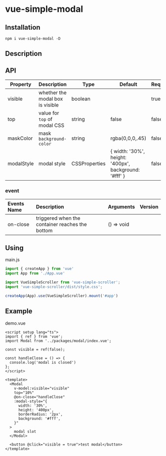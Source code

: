 # vue-simple-modal



## Installation

```
npm i vue-simple-modal -D
```

## Description



## API

| Property   | Description                      | Type          | Default                                               | Required |
| ---------- | -------------------------------- | ------------- | ----------------------------------------------------- | -------- |
| visible    | whether the modal box is visible | boolean       |                                                       | true     |
| top        | value for `top` of modal CSS     | string        | false                                                 | false    |
| maskColor  | mask `background-color`          | string        | rgba(0,0,0,.45)                                       | false    |
| modalStyle | modal style                      | CSSProperties | { width: '30%', height: '400px', background: '#fff' } | false    |

### event

| Events Name | Description                                     | Arguments  | Version |
| :---------- | :---------------------------------------------- | :--------- | :------ |
| on-close    | triggered when the container reaches the bottom | () => void |         |



## Using

main.js

```javascript
import { createApp } from 'vue'
import App from './App.vue'

import VueSimpleScroller from 'vue-simple-scroller';
import 'vue-simple-scroller/dist/style.css';

createApp(App).use(VueSimpleScroller).mount('#app')
```



## Example

demo.vue

```vue
<script setup lang="ts">
import { ref } from 'vue';
import Modal from '../packages/modal/index.vue';

const visible = ref(false);

const handleClose = () => {
  console.log('modal is closed')
};
</script>

<template>
  <Modal 
    v-model:visible="visible" 
    top="10%" 
    @on-close="handleClose" 
    :modal-style="{
      width: '30%',
      height: '400px',
      borderRadius: '2px',
      background: '#fff',
    }"
  >
    modal slot
  </Modal>

  <button @click="visible = true">test modal</button>
</template>
```



